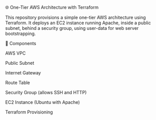 🌐 One-Tier AWS Architecture with Terraform


This repository provisions a simple one-tier AWS architecture using Terraform. It deploys an EC2 instance running Apache, inside a public subnet, behind a security group, using user-data for web server bootstrapping.

🧱 Components


AWS VPC

Public Subnet

Internet Gateway

Route Table

Security Group (allows SSH and HTTP)

EC2 Instance (Ubuntu with Apache)

Terraform Provisioning

